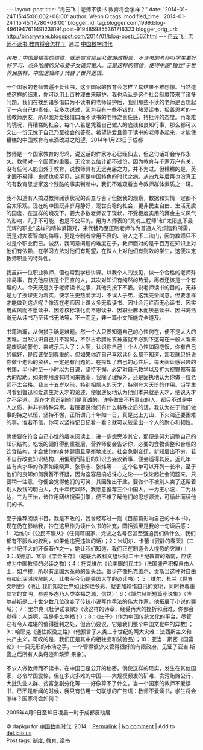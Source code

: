 --- layout: post title: "冉云飞 | 老师不读书 教育将会怎样？" date:
'2014-01-24T15:45:00.002+08:00' author: Wenh Q tags: modified\_time:
'2014-01-24T15:45:17.780+08:00' blogger\_id:
tag:blogger.com,1999:blog-4961947611491238191.post-9194859855361716323
blogger\_orig\_url:
http://binaryware.blogspot.com/2014/01/blog-post\_567.html --- [冉云飞 |
老师不读书
教育将会怎样？](http://feedproxy.google.com/~r/chinadigitaltimes/IyPt/~3/yeZ7yuJFd5I/)  通过
[中国数字时代](http://chinadigitaltimes.net/chinese)\
\
*冉按：中国最搞笑的错位，就是贪官给民众做廉政报告，不读书的老师叫学生要好好学习，点头哈腰的父母要子女诚实做人。正是这样的错位，使得中国"独立"于世界民族林，中国逻辑终于代替了世界逻辑。*\
\
一个国家的老师普遍不爱读书，这个国家的教育会怎样？其结果不难想像。当然造成这样的结果，你可以用上百种理由来辩护，我也承认是这个社会制度带来了诸多问题。我们在找到诸多借口为不读书的老师辩护后，我们那些不读的老师是否想起了一点自己的责任。我多次说过，因为我有一些不错的，热爱读书，极善思考的一线教师朋友，所以我对爱找借口而不读书的老师之责任感，持批评的态度。再艰难的境况，再糟糕的社会，每个人若是凭着自己做人的底线和良知行事，那么都可以交出一份无愧于自己乃至社会的答卷。希望热爱且善于读书的老师多起来，才能使糟糕的中国教育有点滴改进之盼望。2014年1月23日于成都\
\
教师是一个国家教育的母鸡，说这话的作家冰心已经仙去，但这句话却会传布永久。教师对一个国家的重要，无论怎么估计都不过份。因为教育与千家万户有关，没有任何人能自外于教育，说教师具有无远弗届之力，并不为过。但糟糕的是，英才固不易得，良师也极罕见，这真是中国特色的时代之病。从四九年后再也没真正的有教育思想家这个残酷的事实判断中，我们不难窥看当今教师群体素质之一斑。\
\
我不知道有人搞过教师阅读状况的调查与否？但据我的观察，数据和实情一定都不会太乐观。现在的中国既非岁月静好，现世安稳的社会，更非民主自由、生活无虞的国度，在这样的境况下，要大多数老师安于现状，不受极度实用的拜金主义风气的影响，几乎不可能，也是不公平的。用为人师表的"灵魂工程师"和"太阳底下最光辉的职业"这样的精神紧箍咒，来代替乃至压制老师作为普通人的烦恼和所需，既是对大家智商的侮辱，更是专制者常用不衰的、治人之不二法门，因为教师只不过是个职业而已。诚然，我同意问题的难度在于，教师面对的是千百万在知识上对他们有依赖，在学习方法对他们有期望，在做人上对他们有则效的学生，这便决定教师职业的特殊性。\
\
我虽非一位职业教师，但也常到学校讲课。以我个人的浅见，做一个合格的老师殊非易事，首先他应该是个正直的人，其次对知识有纯然的热爱，再者还该是一个有趣的人。今天既是关于老师读书之事，其他先按下不表。说老师读书的目的，无非是为了授课更为着实，使学生更热爱学习，不误人子弟，这我完全同意。但要怎样才能做到这点呢？像现在老师因上课太多无暇读书、因社会污烂而无心读书、因实用成风而不愿读书、因考核标准化而不思读书、因职业麻木而厌恶读书、因书海浩瀚无从读书乃至读书无法等，不一而足，非一篇小文所能完全道及。\
\
书籍浩瀚，从何措手确是难题。然一个人只要知道自己的心性何在，便不是太大的困难。当然认识自己并不容易，不然古希腊帕农神庙就不必刻下这句在一般人看来是废话的警句，来戒示后人了：人啊，认识你自己！个人心性如同吃饭，你有自己的偏好，是应该受到尊重的。但如果你连自己喜欢读什么都不知道，那我就只好说你做个老师的资格，一定是有问题的。在探知了自己的心性后，每天阅读感兴趣的书籍，半小时至一小时以为日课，坚持不懈，必定对自己教学以及扩大视野都有莫大的帮助。如果你用没有时间来搪塞，我除了理解外，还是固执地认为你做一位老师不太合格。我三十五岁以前，特别相信人的天才，特别夸大天份的作用。当学生时看到鲁迅和爱迪生对天才的论述，便很逆反地认为他们本来就是天才，便说天才之不足道。
现在才意识到他们是真诚的，许多做出不朽事业的人，都只不过是中人之质，并非有特殊异禀。若硬要说他们有什么特殊之质的话，我认为在于他们做事的持之以恒，坚持不懈，正所谓几十年如一日，真是比上刀山、下火海还要困难的事。谁若不信，你可以坚持记日记看一看？就可以较量出一个人的耐心和韧性。\
\
倘使要在符合自己心性的趣味阅读上，进一步想旁涉其它，那便是努力调整自己的知识结构。吃饭的偏好得到重视后，营养师便会告诉你，必要的食物调整和合理的饮食结构，才会使你的身体健康且平衡地成长。社会急剧变迁，新知层出不穷，若不自行改变知识结构，用偏颇而陈旧的知识去妄议新事，便会适得其反。近几年一些有点才华的作家如梁晓声、张承志、张炜等——这个名单可以开列一长串，至于他们的良知如何我暂不怀疑，因为这容易搞成诛心之论——议论起社会问题来，只要稍一注意，你便会觉得他们的可笑，其因殆出于此。要做个不被别人卖了还帮着别人数钱的明白人，九十年代以降，我愿意推荐三个中国人，一为王小波，二为林达，三为王怡，诸位用网络搜索引擎，便不难了解他们的思想源流，可循此而读他们的书。\
\
至于推荐阅读书目，我是不敢的，我曾经写过一则《目前篇影响自己的十本书》，现在仍在影响我，抄在这里作为读什么书的补充，圆括弧里是我的一句读后感：1：哈维尔《公民不服从》（任何藉国家、党派之名号召甚至强迫我们做什么，我们都有不服从的权利，如果他违宪违法的话）；2：米切尔．卡蕾《寂静的春天》（二十世纪伟大的环保著作之一，她让我们知道，我们正在制造令人惶恐的灾难）；3：埃德加．富尔《学会生存》（是联合教科文组织对二十世纪教育的指南，应该成为中国教师的必读之物）；4：托克维尔《论美国的民主》（法国盛产积极自由人士，如卢梭，所以有法国大革命的断头台。很少产像托克维尔、贡斯当这种对自由有如此深湛理解的人，此书至今仍是美国大学的必读书）；
5：维尔．杜兰《世界文明史》（他让
我们知晓世界如此绚烂多彩，就更加珍惜自己的文明，同时也尊重其它的文明，参差多态乃人类幸福之源，信然）；6：《博尔赫斯短篇小说集》（博尔赫斯是二十世少数几位改变了传统小说写作手法的伟大作家，他拓展了小说的疆域）；7：里尔克《杜伊诺哀歌》（读这样的诗章，经受再大的挫折和磨难，你都会觉得：人类啊，我是多么幸福！）；8：《庄子》（作为中国传统文化的平台，尽管它有令人难堪的值得批判之处，但我仍要说，它是我们整个中国文化中的异数）；9：哈耶克《通住奴役之路》（他预言了人类二十世纪的两大灾难：法西斯主义和共产主义。可叹的是，我们正是其中的牺牲品和试验品）；10：亚当．斯密《国富论》（一只无形的市场之手，一个管得很少又管得很好的有限政府，见证了亚当·斯密之后所有人类奇迹和繁荣
景象）。\
\
不少人做教师而不读书，在中国已是公开的秘密。倘使这样的现实，发生在其他国家，必令举国震惊，但在多灾多难的中国——大规模频发的矿难、贪污贿赂公行、大批失业人群、贫富急剧分化等——好像算不了什么。当一个国家的教师不爱读书，已不是新闻的时候，我只有仿用一句联想的广告语：教师不爱读书，学生将会怎样？国家将会如何？\
\
2005年4月9日至10日凌晨一时于成都反动居\
\
© dapigu for [中国数字时代](http://chinadigitaltimes.net/chinese), 2014.
|
[Permalink](http://chinadigitaltimes.net/chinese/2014/01/%E5%86%89%E4%BA%91%E9%A3%9E-%E8%80%81%E5%B8%88%E4%B8%8D%E8%AF%BB%E4%B9%A6-%E6%95%99%E8%82%B2%E5%B0%86%E4%BC%9A%E6%80%8E%E6%A0%B7%EF%BC%9F/)
| [No
comment](http://chinadigitaltimes.net/chinese/2014/01/%E5%86%89%E4%BA%91%E9%A3%9E-%E8%80%81%E5%B8%88%E4%B8%8D%E8%AF%BB%E4%B9%A6-%E6%95%99%E8%82%B2%E5%B0%86%E4%BC%9A%E6%80%8E%E6%A0%B7%EF%BC%9F/#comments)
| Add to
[del.icio.us](http://del.icio.us/post?url=http://chinadigitaltimes.net/chinese/2014/01/%E5%86%89%E4%BA%91%E9%A3%9E-%E8%80%81%E5%B8%88%E4%B8%8D%E8%AF%BB%E4%B9%A6-%E6%95%99%E8%82%B2%E5%B0%86%E4%BC%9A%E6%80%8E%E6%A0%B7%EF%BC%9F/&title=%E5%86%89%E4%BA%91%E9%A3%9E%20%7C%20%E8%80%81%E5%B8%88%E4%B8%8D%E8%AF%BB%E4%B9%A6%20%E6%95%99%E8%82%B2%E5%B0%86%E4%BC%9A%E6%80%8E%E6%A0%B7%EF%BC%9F)
\
Post tags:
[制度](http://chinadigitaltimes.net/chinese/tag/%E5%88%B6%E5%BA%A6/),
[教育](http://chinadigitaltimes.net/chinese/tag/%E6%95%99%E8%82%B2/),
[读书](http://chinadigitaltimes.net/chinese/tag/%E8%AF%BB%E4%B9%A6/)
